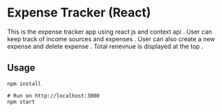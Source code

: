# Expense Tracker (React)

This is the expense tracker app using react js and context api .
User can keep track of income sources and expenses .
User can also create a new expense and delete expense .
Total renevnue is displayed at the top .

## Usage
```
npm install

# Run on http://localhost:3000
npm start
```



